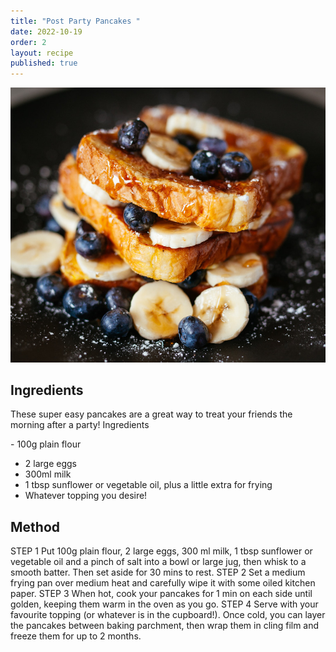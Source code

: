 ```yaml
---
title: "Post Party Pancakes "
date: 2022-10-19
order: 2
layout: recipe
published: true
---
```



![Delicious Plate of Toast, Blueberries and Bananas, covered in sticky maple syrup](../uploads/joseph-gonzalez-zcUgjyqEwe8-unsplash.jpg "Photo by Joseph Smart")

## Ingredients

These super easy pancakes are a great way to treat your friends the morning after a party!
Ingredients
 

\- 100g plain flour
- 2 large eggs
- 300ml milk
- 1 tbsp sunflower or vegetable oil, plus a little extra for frying
- Whatever topping you desire!


## **Method**


STEP 1
Put 100g plain flour, 2 large eggs, 300 ml milk, 1 tbsp sunflower or vegetable oil and a pinch of salt
into a bowl or large jug, then whisk to a smooth batter. Then set aside for 30 mins to rest.
STEP 2
Set a medium frying pan over medium heat and carefully wipe it with some oiled kitchen paper.
STEP 3
When hot, cook your pancakes for 1 min on each side until golden, keeping them warm in the oven
as you go.
STEP 4
Serve with your favourite topping (or whatever is in the cupboard!). Once cold, you can layer the
pancakes between baking parchment, then wrap them in cling film and freeze them for up to 2
months.
